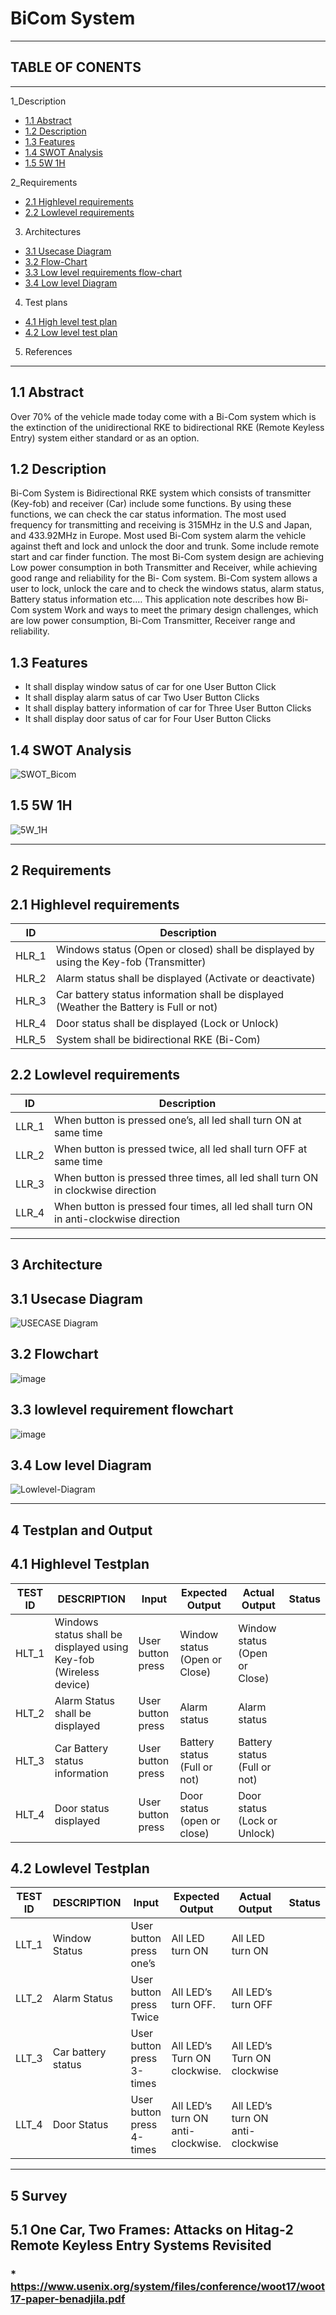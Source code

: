 # BiCom System
---
## TABLE OF CONENTS
---
1_Description

* [1.1 Abstract](#11-abstract)
* [1.2 Description](#12-description)
* [1.3 Features](#13-features)
* [1.4 SWOT Analysis](#14-swot-analysis)
* [1.5 5W 1H](#15-5w-1h)


2_Requirements

* [2.1 Highlevel requirements](#21-highlevel-requirements)
* [2.2 Lowlevel requirements](#22-lowlevel-requirements)



3. Architectures

 * [3.1 Usecase Diagram](#31-usecase-diagram)
 * [3.2 Flow-Chart](#32-flowchart)
 * [3.3 Low level requirements flow-chart](#33-lowlevel-requirement-flowchart)
 * [3.4 Low level Diagram](#34-low-level-diagram)



4. Test plans

 * [4.1 High level test plan](#41-highlevel-testplan)
 * [4.2 Low level test plan](#42-lowlevel-testplan)
 
5. References

---



## 1.1 Abstract
Over 70% of the vehicle made today come with a Bi-Com system which
is the extinction of the unidirectional RKE to bidirectional RKE (Remote
Keyless Entry) system either standard or as an option.

## 1.2 Description
Bi-Com System is Bidirectional RKE system which consists of
transmitter (Key-fob) and receiver (Car) include some functions. By using these
functions, we can check the car status information. The most used frequency for
transmitting and receiving is 315MHz in the U.S and Japan, and 433.92MHz in
Europe. Most used Bi-Com system alarm the vehicle against theft and lock and
unlock the door and trunk. Some include remote start and car finder function.
The most Bi-Com system design are achieving Low power consumption in both
Transmitter and Receiver, while achieving good range and reliability for the Bi-
Com system.
Bi-Com system allows a user to lock, unlock the care and to check the
windows status, alarm status, Battery status information etc.… This application
note describes how Bi-Com system Work and ways to meet the primary design
challenges, which are low power consumption, Bi-Com Transmitter, Receiver
range and reliability.


## 1.3 Features
 * It shall display window satus of car for one User Button Click
 * It shall display alarm satus of car Two User Button Clicks
 * It shall display battery information of car for Three User Button Clicks
 * It shall display door satus of car for Four User Button Clicks




## 1.4 SWOT Analysis 
![SWOT_Bicom](https://user-images.githubusercontent.com/46900710/157823346-22f82eb1-e2c2-4ecb-a66d-7708bdf6b353.png)


## 1.5 5W 1H
![5W_1H](https://user-images.githubusercontent.com/46900710/157823406-81a07e0c-4a83-4760-ba16-98c8667c78e4.png)

---
## 2 Requirements

## 2.1 Highlevel requirements
|ID|Description|
|---|----------|
|HLR_1|Windows status (Open or closed) shall be displayed by using the Key-fob (Transmitter)|
|HLR_2|Alarm status shall be displayed (Activate or deactivate)|
|HLR_3|Car battery status information shall be displayed (Weather the Battery is Full or not)|
|HLR_4|Door status shall be displayed (Lock or Unlock)|
|HLR_5|System shall be bidirectional RKE (Bi-Com)|

## 2.2 Lowlevel requirements
|ID|Description|
|---|----------|
|LLR_1|When button is pressed one’s, all led shall turn ON at same time|
|LLR_2|When button is pressed twice, all led shall turn OFF at same time|
|LLR_3|When button is pressed three times, all led shall turn ON in clockwise direction|
|LLR_4|When button is pressed four times, all led shall turn ON in anti-clockwise direction|


---
## 3 Architecture

## 3.1 Usecase Diagram

![USECASE Diagram](https://user-images.githubusercontent.com/98537406/157825453-14ea90bf-eecf-4857-98bd-257a2d0466ee.png)

## 3.2 Flowchart
![image](https://user-images.githubusercontent.com/46954351/157822868-66c2d48f-1f7f-41a1-ad91-42a663e71630.png)

## 3.3 lowlevel requirement flowchart
![image](https://user-images.githubusercontent.com/46954351/157823212-556a7626-5785-4e41-8360-c281bedb4c24.png)


## 3.4 Low level Diagram

![Lowlevel-Diagram](https://user-images.githubusercontent.com/98537406/157835193-eaf89f92-04ed-4a9b-acf7-a699c50a205e.png)

---

## 4 Testplan and Output

## 4.1 Highlevel Testplan

|TEST ID|DESCRIPTION|Input|Expected Output|Actual Output|Status|
|-------|-----------|------|---------------|------------|------|
|HLT_1|Windows status shall be displayed using Key-fob (Wireless device)|User button press|Window status (Open or Close)|Window status (Open or Close)|
|HLT_2|Alarm Status shall be displayed|User button press|Alarm status|Alarm status|
|HLT_3|Car Battery status information|User button press|Battery status (Full or not)|Battery status (Full or not)|
|HLT_4|Door status displayed|User button press|Door status (open or close)|Door status (Lock or Unlock)|


## 4.2 Lowlevel Testplan
|TEST ID|DESCRIPTION|Input|Expected Output|Actual Output|Status|
|-------|-----------|------|---------------|------------|------|
|LLT_1|Window Status|User button press one’s|All LED turn ON|All LED turn ON|
|LLT_2|Alarm Status|User button press Twice|All LED’s turn OFF.|All LED’s turn OFF|
|LLT_3|Car battery status|User button press 3-times|All LED’s Turn ON clockwise.|All LED’s Turn ON clockwise|
|LLT_4|Door Status|User button press 4-times|All LED’s turn ON anti-clockwise.|All LED’s turn ON anti-clockwise|


---

## 5 Survey
##  5.1 One Car, Two Frames: Attacks on Hitag-2 Remote Keyless Entry Systems Revisited
### * https://www.usenix.org/system/files/conference/woot17/woot17-paper-benadjila.pdf





